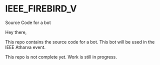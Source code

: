 # IEEE_FIREBIRD_V
Source Code for a bot

Hey there,

  This repo contains the source code for a bot. This bot will be used in the IEEE Atharva event.
  
  This repo is not complete yet. Work is still in progress.
